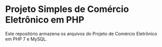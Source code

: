 # Projeto Simples de Comércio Eletrônico em PHP

Este repositório armazena os arquivos do Projeto de Comércio Eletrônico em PHP 7 e MySQL.